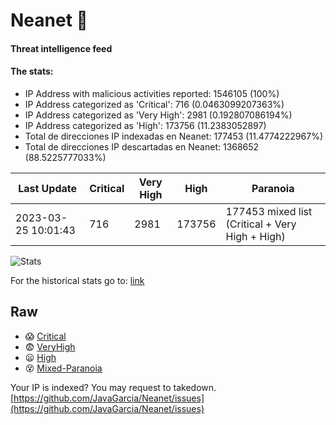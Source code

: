 # Neanet :hocho:
#### Threat intelligence feed
#### The stats:

- IP Address with malicious activities reported: 1546105 (100%)
- IP Address categorized as 'Critical':  716 (0.0463099207363%)
- IP Address categorized as 'Very High':  2981 (0.192807086194%)
- IP Address categorized as 'High':  173756 (11.2383052897)
- Total de direcciones IP indexadas en Neanet:  177453 (11.4774222967%)
- Total de direcciones IP descartadas en Neanet:  1368652 (88.5225777033%)

| Last Update | Critical | Very High | High | Paranoia |
| --- | --- | --- | --- | --- |
| 2023-03-25 10:01:43 | 716 | 2981 | 173756 | 177453 mixed list (Critical + Very High + High)|

![Stats](https://docs.google.com/spreadsheets/d/e/2PACX-1vSnaNMIXVabIpDJjufMlzH7poXnshF3mgd8Is1g9ytUEzVsP5my4Trn8f-xkoLLQ38xpL3HtmUexLo6/pubchart?oid=501124687&format=image)

For the historical stats go to: [link](/stats.csv)
## Raw
- :scream: [Critical](https://raw.githubusercontent.com/JavaGarcia/Neanet/master/blacklists/neanet_critical.txt)
- :fearful: [VeryHigh](https://raw.githubusercontent.com/JavaGarcia/Neanet/master/blacklists/neanet_veryHigh.txtt)
- :frowning: [High](https://raw.githubusercontent.com/JavaGarcia/Neanet/master/blacklists/neanet_high.txt)
- :dizzy_face: [Mixed-Paranoia](https://raw.githubusercontent.com/JavaGarcia/Neanet/master/blacklists/neanet_all.txt)


Your IP is indexed? You may request to takedown. [https://github.com/JavaGarcia/Neanet/issues](https://github.com/JavaGarcia/Neanet/issues)






























































































































































































































































































































































































































































































































































































































































































































































































































































































































































































































































































































































































































































































































































































































































































































































































































































































































































































































































































































































































































































































































































































































































































































































































































































































































































































































































































































































































































































































































































































































































































































































































































































































































































































































































































































































































































































































































































































































































































































































































































































































































































































































































































































































































































































































































































































































































































































































































































































































































































































































































































































































































































































































































































































































































































































































































































































































































































































































































































































































































































































































































































































































































































































































































































































































































































































































































































































































































































































































































































































































































































































































































































































































































































































































































































































































































































































































































































































































































































































































































































































































































































































































































































































































































































































































































































































































































































































































































































































































































































































































































































































































































































































































































































































































































































































































































































































































































































































































































































































































































































































































































































































































































































































